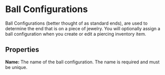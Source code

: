 # Ball Configurations

Ball Configurations (better thought of as standard ends), are used to determine the end that is on a piece of jewelry. You will optionally assign a ball configuration when you create or edit a piercing inventory item.

## Properties

**Name:** The name of the ball configuration. The name is required and must be unique.